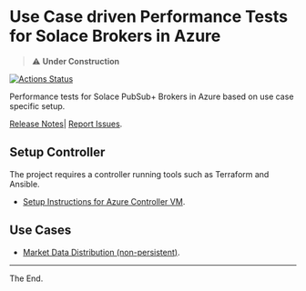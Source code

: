 # Use Case driven Performance Tests for Solace Brokers in Azure

> :warning: **Under Construction**

[![Actions Status](https://github.com/solace-iot-team/az-use-case-perf-tests/workflows/test/badge.svg)](https://github.com/solace-iot-team/az-use-case-perf-tests/actions)

Performance tests for Solace PubSub+ Brokers in Azure based on use case specific setup.

[Release Notes](./ReleaseNotes.md)|
[Report Issues](https://github.com/solace-iot-team/az-use-case-perf-tests/issues).


## Setup Controller

  The project requires a controller running tools such as Terraform and Ansible.

  - [Setup Instructions for Azure Controller VM](./infrastructure/controller/azure).

## Use Cases

  - [Market Data Distribution (non-persistent)](./uc-non-persistent).


---
The End.
